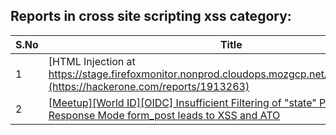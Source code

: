 ## Reports in cross site scripting xss category:
| S.No | Title | Bounty |
| ---- | ----- | ------ |
| 1 | [HTML Injection at https://stage.firefoxmonitor.nonprod.cloudops.mozgcp.net/user/unsubscribe](https://hackerone.com/reports/1913263) | $0.0 |
| 2 | [[Meetup][World ID][OIDC] Insufficient Filtering of "state" Parameter in Response Mode form_post leads to XSS and ATO](https://hackerone.com/reports/2515808) | $0.0 |